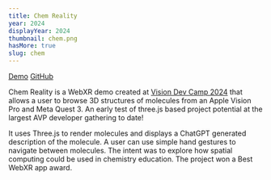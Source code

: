 ```yaml
---
title: Chem Reality
year: 2024
displayYear: 2024
thumbnail: chem.png
hasMore: true
slug: chem
---
```

<div class="links">
<a class="button" href="https://smrghsh.github.io/chem/">Demo</a>
<a class="button" href="https://github.com/smrghsh/chem">GitHub</a>
</div>

Chem Reality is a WebXR demo created at [Vision Dev Camp 2024](https://visiondevcamp.org/) that allows a user to browse 3D structures of molecules from an Apple Vision Pro and Meta Quest 3. An early test of three.js based project potential at the largest AVP developer gathering to date!
<!--more--> 
It uses Three.js to render molecules and displays a ChatGPT generated description of the molecule. A user can use simple hand gestures to navigate between molecules. The intent was to explore how spatial computing could be used in chemistry education. The project won a Best WebXR app award.

